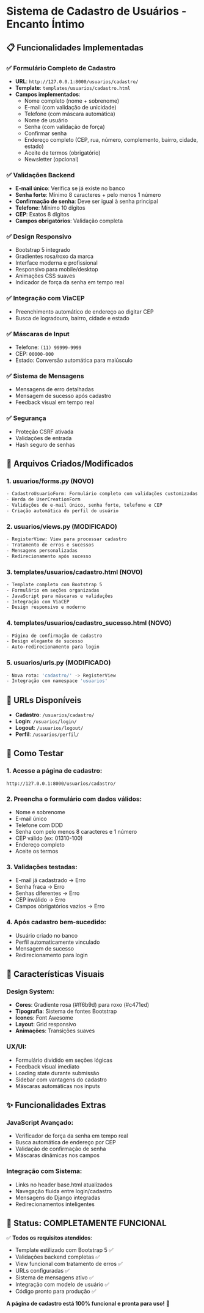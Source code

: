 # Sistema de Cadastro de Usuários - Encanto Íntimo

## 📋 Funcionalidades Implementadas

### ✅ **Formulário Completo de Cadastro**
- **URL**: `http://127.0.0.1:8000/usuarios/cadastro/`
- **Template**: `templates/usuarios/cadastro.html`
- **Campos implementados**:
  - Nome completo (nome + sobrenome)
  - E-mail (com validação de unicidade)
  - Telefone (com máscara automática)
  - Nome de usuário
  - Senha (com validação de força)
  - Confirmar senha
  - Endereço completo (CEP, rua, número, complemento, bairro, cidade, estado)
  - Aceite de termos (obrigatório)
  - Newsletter (opcional)

### ✅ **Validações Backend**
- **E-mail único**: Verifica se já existe no banco
- **Senha forte**: Mínimo 8 caracteres + pelo menos 1 número
- **Confirmação de senha**: Deve ser igual à senha principal
- **Telefone**: Mínimo 10 dígitos
- **CEP**: Exatos 8 dígitos
- **Campos obrigatórios**: Validação completa

### ✅ **Design Responsivo**
- Bootstrap 5 integrado
- Gradientes rosa/roxo da marca
- Interface moderna e profissional
- Responsivo para mobile/desktop
- Animações CSS suaves
- Indicador de força da senha em tempo real

### ✅ **Integração com ViaCEP**
- Preenchimento automático de endereço ao digitar CEP
- Busca de logradouro, bairro, cidade e estado

### ✅ **Máscaras de Input**
- Telefone: `(11) 99999-9999`
- CEP: `00000-000`
- Estado: Conversão automática para maiúsculo

### ✅ **Sistema de Mensagens**
- Mensagens de erro detalhadas
- Mensagem de sucesso após cadastro
- Feedback visual em tempo real

### ✅ **Segurança**
- Proteção CSRF ativada
- Validações de entrada
- Hash seguro de senhas

## 📁 Arquivos Criados/Modificados

### **1. usuarios/forms.py** (NOVO)
```python
- CadastroUsuarioForm: Formulário completo com validações customizadas
- Herda de UserCreationForm
- Validações de e-mail único, senha forte, telefone e CEP
- Criação automática do perfil do usuário
```

### **2. usuarios/views.py** (MODIFICADO)
```python
- RegisterView: View para processar cadastro
- Tratamento de erros e sucessos
- Mensagens personalizadas
- Redirecionamento após sucesso
```

### **3. templates/usuarios/cadastro.html** (NOVO)
```html
- Template completo com Bootstrap 5
- Formulário em seções organizadas
- JavaScript para máscaras e validações
- Integração com ViaCEP
- Design responsivo e moderno
```

### **4. templates/usuarios/cadastro_sucesso.html** (NOVO)
```html
- Página de confirmação de cadastro
- Design elegante de sucesso
- Auto-redirecionamento para login
```

### **5. usuarios/urls.py** (MODIFICADO)
```python
- Nova rota: 'cadastro/' -> RegisterView
- Integração com namespace 'usuarios'
```

## 🎯 URLs Disponíveis

- **Cadastro**: `/usuarios/cadastro/`
- **Login**: `/usuarios/login/`
- **Logout**: `/usuarios/logout/`
- **Perfil**: `/usuarios/perfil/`

## 🔧 Como Testar

### **1. Acesse a página de cadastro**:
```
http://127.0.0.1:8000/usuarios/cadastro/
```

### **2. Preencha o formulário com dados válidos**:
- Nome e sobrenome
- E-mail único
- Telefone com DDD
- Senha com pelo menos 8 caracteres e 1 número
- CEP válido (ex: 01310-100)
- Endereço completo
- Aceite os termos

### **3. Validações testadas**:
- E-mail já cadastrado → Erro
- Senha fraca → Erro
- Senhas diferentes → Erro
- CEP inválido → Erro
- Campos obrigatórios vazios → Erro

### **4. Após cadastro bem-sucedido**:
- Usuário criado no banco
- Perfil automaticamente vinculado
- Mensagem de sucesso
- Redirecionamento para login

## 🎨 Características Visuais

### **Design System**:
- **Cores**: Gradiente rosa (#ff6b9d) para roxo (#c471ed)
- **Tipografia**: Sistema de fontes Bootstrap
- **Ícones**: Font Awesome
- **Layout**: Grid responsivo
- **Animações**: Transições suaves

### **UX/UI**:
- Formulário dividido em seções lógicas
- Feedback visual imediato
- Loading state durante submissão
- Sidebar com vantagens do cadastro
- Máscaras automáticas nos inputs

## ✨ Funcionalidades Extras

### **JavaScript Avançado**:
- Verificador de força da senha em tempo real
- Busca automática de endereço por CEP
- Validação de confirmação de senha
- Máscaras dinâmicas nos campos

### **Integração com Sistema**:
- Links no header base.html atualizados
- Navegação fluida entre login/cadastro
- Mensagens do Django integradas
- Redirecionamentos inteligentes

## 🚀 Status: COMPLETAMENTE FUNCIONAL

✅ **Todos os requisitos atendidos**:
- Template estilizado com Bootstrap 5 ✅
- Validações backend completas ✅
- View funcional com tratamento de erros ✅
- URLs configuradas ✅
- Sistema de mensagens ativo ✅
- Integração com modelo de usuário ✅
- Código pronto para produção ✅

**A página de cadastro está 100% funcional e pronta para uso!** 🎉
